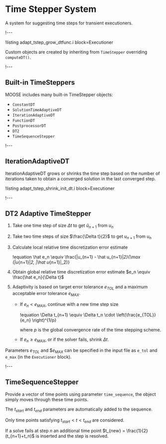 #  Time Stepper System

A system for suggesting time steps for transient executioners.

!---

!listing adapt_tstep_grow_dtfunc.i block=Executioner

Custom objects are created by inheriting from `TimeStepper` overriding `computeDT()`.

!---

## Built-in TimeSteppers

MOOSE includes many built-in TimeStepper objects:

- `ConstantDT`
- `SolutionTimeAdaptiveDT`
- `IterationAdaptiveDT`
- `FunctionDT`
- `PostprocessorDT`
- `DT2`
- `TimeSequenceStepper`

!---

## IterationAdaptiveDT

IterationAdaptiveDT grows or shrinks the time step based on the number of iterations taken to obtain
a converged solution in the last converged step.

!listing adapt_tstep_shrink_init_dt.i block=Executioner

!---

## DT2 Adaptive TimeStepper

1. Take one time step of size $\Delta t$ to get $\hat u_{n+1}$ from $u_n$
1. Take two time steps of size $\frac{\Delta t}{2}$ to get $u_{n+1}$ from $u_n$
1. Calculate local relative time discretization error estimate

   !equation
   \hat e_n \equiv \frac{\|u_{n+1} - \hat u_{n+1}\|_2}{\max (\|u_{n+1}\|_2, \|\hat u_{n+1}\|_2)}

1. Obtain global relative time discretization error estimate $e_n \equiv \frac{\hat e_n}{\Delta t}$
1. Adaptivity is based on target error tolerance $e_{TOL}$ and a maximum acceptable error tolerance $e_{MAX}$.

   - If $e_{n} < e_{MAX}$, continue with a new time step size

     !equation
     \Delta t_{n+1} \equiv \Delta t_n \cdot \left(\frac{e_{TOL}}{e_n} \right)^{1/p}

     where $p$ is the global convergence rate of the time stepping scheme.
   - If $e_{n} \ge e_{MAX}$, or if the solver fails, shrink $\Delta t$.

Parameters $e_{TOL}$ and $$e_{MAX}$ can be specified in the input file as `e_tol` and `e_max` (in the `Executioner` block).

!---

## TimeSequenceStepper

Provide a vector of time points using parameter `time_sequence`, the object simply moves through
these time points.

The $t_{start}$ and $t_{end}$ parameters are automatically added to the sequence.

Only time points satisfying $t_{start} < t <t_{end}$ are considered.

If a solve fails at step $n$ an additional time point $t_{new} = \frac{1}{2}(t_{n+1}+t_n)$ is
inserted and the step is resolved.
